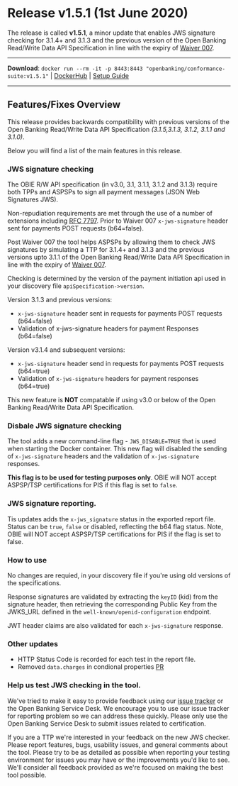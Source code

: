 # Release v1.5.1 (1st June 2020)

The release is called **v1.5.1**, a minor update that enables JWS signature checking for 3.1.4+ and 3.1.3 and the previous version of the Open Banking Read/Write Data API Specification in line with the expiry of [Waiver 007](https://openbanking.atlassian.net/wiki/spaces/DZ/pages/1112670669/W007).

---
**Download**: `docker run --rm -it -p 8443:8443 "openbanking/conformance-suite:v1.5.1"` | [DockerHub](https://hub.docker.com/r/openbanking/conformance-suite) | [Setup Guide](https://bitbucket.org/openbankingteam/conformance-suite/src/develop/docs/setup-guide.md)

---

## Features/Fixes Overview

This release provides backwards compatibility with previous versions of the Open Banking Read/Write Data API Specification *(3.1.5,3.1.3, 3.1.2, 3.1.1 and 3.1.0)*. 

Below you will find a list of the main features in this release.

### JWS signature checking

The OBIE R/W API specification (in v3.0, 3.1, 3.1.1, 3.1.2 and 3.1.3) require both TPPs and ASPSPs to sign all payment messages (JSON Web Signatures JWS). 

Non-repudiation requirements are met through the use of a number of extensions including [RFC 7797](https://tools.ietf.org/html/rfc7797). Prior to Waiver 007 `x-jws-signature` header sent for payments POST requests (b64=false).

Post Waiver 007 the tool helps ASPSPs by allowing them to check JWS signatures by simulating a TTP for 3.1.4+ and 3.1.3 and the previous versions upto 3.1.1 of the Open Banking Read/Write Data API Specification in line with the expiry of [Waiver 007](https://openbanking.atlassian.net/wiki/spaces/DZ/pages/1112670669/W007). 

Checking is determined by the version of the payment initiation api used in your discovery file `apiSpecification->version`.

Version 3.1.3 and previous versions:

* `x-jws-signature` header sent in requests for payments POST requests (b64=false)
* Validation of x-jws-signature headers for payment Responses (b64=false)

Version v3.1.4 and subsequent versions:

* `x-jws-signature` header send in requests for payments POST requests (b64=true)
* Validation of `x-jws-signature` headers for payment responses (b64=true)

This new feature is **NOT** compatable if using v3.0 or below of the Open Banking Read/Write Data API Specification.

### Disbale JWS signature checking

The tool adds a new command-line flag - `JWS_DISABLE=TRUE` that is used when starting the Docker container. This new flag will disabled the sending of `x-jws-signature` headers and the validation of `x-jws-signature` responses.

**This flag is to be used for testing purposes only**. OBIE will NOT accept ASPSP/TSP certifications for PIS if this flag is set to `false`.

### JWS signature reporting.

Tis updates adds the `x-jws_signature` status in the exported report file. Status can be `true`, `false` or disabled, reflecting the b64 flag status. Note, OBIE will NOT accept ASPSP/TSP certifications for PIS if the flag is set to false.


### How to use

No changes are requied, in your discovery file if you're using old versions of the specifications. 

Response signatures are validated by extracting the `keyID` (kid) from the signature header, then retrieving the corresponding Public Key from the JWKS_URL defined in the `well-known/openid-configuration` endpoint.

JWT header claims are also validated for each `x-jws-signature` response.


### Other updates

* HTTP Status Code is recorded for each test in the report file.
* Removed `data.charges` in condional properties [PR](https://bitbucket.org/openbankingteam/conformance-suite/pull-requests/526)

### Help us test JWS checking in the tool.

We've tried to make it easy to provide feedback using our [issue tracker](https://bitbucket.org/openbankingteam/conformance-suite/issues?status=new&status=open) or the Open Banking Service Desk. We encourage you to use our issue tracker for reporting problem so we can address these quickly. Please only use the Open Banking Service Desk to submit issues related to certification.

If you are a TTP we're interested in your feedback on the new JWS checker. Please report features, bugs, usability issues, and general comments about the tool. Please try to be as detailed as possible when reporting your testing environment for issues you may have or the improvements you'd like to see. We'll consider all feedback provided as we're focused on making the best tool possible.